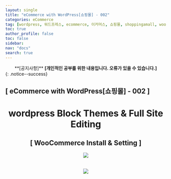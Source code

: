 ```yaml
---
layout: single
title: "eCommerce with WordPress[쇼핑몰] - 002"
categories: eCommerce
tag: [wordpress, 워드프레스, ecommerce, 이커머스, 쇼핑몰, shoppingamall, woocommerce, 우커머스]
toc: true
author_profile: false
toc: false
sidebar:
nav: "docs"
search: true
---
```


<center>**[공지사항]** <strong> [개인적인 공부를 위한 내용입니다. 오류가 있을 수 있습니다.] </strong></center>
{: .notice--success}

<h2>[ eCommerce with WordPress[쇼핑몰] - 002 ]</h2>

<div align="center"><p><h1>wordpress Block Themes & Full Site Editing</h1></p></div>

<div align="center"><h2>[ WooCommerce Install & Setting ]</h2>
<div align="center"><img src="http://drive.google.com/uc?export=view&id=1D4_gIxkIfNtjU-iNDjzCqyK7C9mGCZo7"><br><br><br></div>
<div align="center"><img src="http://drive.google.com/uc?export=view&id=1D5NrCpCO1wUPwzI2v4yoFn2sk75rsDQi"><br><br><br></div>
